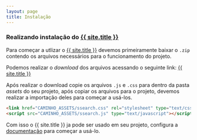 ```yaml
---
layout: page
title: Instalação
---
```


### Realizando instalação do [{{ site.title }}](/)

Para começar a utlizar o [{{ site.title }}](/) devemos primeiramente baixar o `.zip` contendo os arquivos necessários para o funcionamento do projeto.

Podemos realizar o *download* dos arquivos acessando o seguinte link: [{{ site.title }}](https://github.com/mahenrique94/ssearch/archive/master.zip)

Após realizar o download copie os arquivos `.js` e `.css` para dentro da pasta *assets* do seu projeto, após copiar os arquivos para o projeto, devemos realizar a importação deles para começar a usá-los.

```html
<link href="CAMINHO_ASSETS/ssearch.css" rel="stylesheet" type="text/css">
<script src="CAMINHO_ASSETS/ssearch.js" type="text/javascript"></script>
```

Com isso o {{ site.title }} ja pode ser usado em seu projeto, configura a [documentação](/documentacao) para começar a usá-lo.